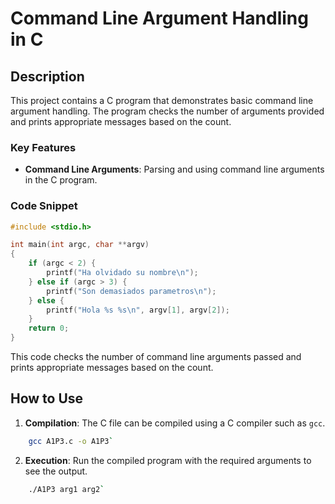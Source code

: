 # Command Line Argument Handling in C

## Description
This project contains a C program that demonstrates basic command line argument handling. The program checks the number of arguments provided and prints appropriate messages based on the count.

### Key Features
- **Command Line Arguments**: Parsing and using command line arguments in the C program.

### Code Snippet
```c
#include <stdio.h>

int main(int argc, char **argv)
{
    if (argc < 2) {
        printf("Ha olvidado su nombre\n");
    } else if (argc > 3) {
        printf("Son demasiados parametros\n");
    } else {
        printf("Hola %s %s\n", argv[1], argv[2]);
    }
    return 0;
}
```

This code checks the number of command line arguments passed and prints appropriate messages based on the count.

## How to Use

1.  **Compilation**: The C file can be compiled using a C compiler such as `gcc`.
    
```bash
	gcc A1P3.c -o A1P3` 
```
    
2.  **Execution**: Run the compiled program with the required arguments to see the output.
    
```bash
	./A1P3 arg1 arg2`
```